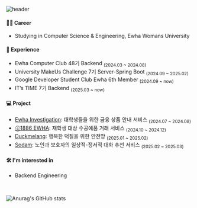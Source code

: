 ![header](https://capsule-render.vercel.app/api?type=blur&color=FFD1DC&height=150&section=header&text=Soohee%20&fontSize=50)

#### 👩‍💻 Career
- Studying in Computer Science & Engineering, Ewha Womans University
#### 🔗 Experience 
- Ewha Computer Club 48기 Backend <sub>(2024.03 ~ 2024.08)</sub>
- University MakeUs Challenge 7기 Server-Spring Boot <sub>(2024.09 ~ 2025.02)</sub> 
- Google Developer Student Club Ewha 6th Member <sub>(2024.09 ~ now)</sub>
- IT’s TIME 7기 Backend <sub>(2025.03 ~ now)</sub>
#### 💻 Project
- [Ewha Investigation](https://github.com/erika0915/ewha-investigation): 대학생들을 위한 금융 상품 안내 서비스 <sub>(2024.07 ~ 2024.08)</sub>
- [ⓒ1886 EWHA](https://github.com/erika0915/osp-ewhamarket): 재학생 대상 수공예품 거래 서비스 <sub>(2024.10 ~ 2024.12)</sub>
- [Duckmelang](https://github.com/duckmelang): 행복한 덕질을 위한 안전망 <sub>(2025.01 ~ 2025.02)</sub>
- [Sodam](https://github.com/sodam-team5): 노인과 보호자의 일상적-정서적 대화 추천 서비스 <sub>(2025.02 ~ 2025.03)</sub>
#### 🛠 I'm interested in
- Backend Engineering 


</br> 

![Anurag's GitHub stats](https://github-readme-stats.vercel.app/api?username=erika0915&show_icons=true&theme=github-readme-stats)
